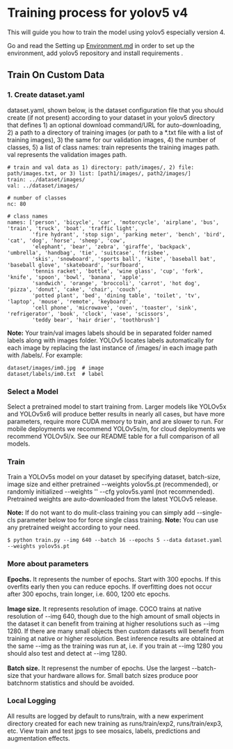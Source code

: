 <h1> Training process for yolov5 v4 </h1>
  
This will guide you how to train the model using yolov5 especially version 4.
 
Go and read the Setting up [Environment.md](https://github.com/Mu-Waleed/Computer-Vision/blob/main/Docs/Setting%20up%20Environment.md) in order to set up the environment, add yolov5 repository and install requirements .


<h2> Train On Custom Data </h2>

<h3> 1. Create dataset.yaml </h3>

dataset.yaml, shown below, is the dataset configuration file that you should create (if not present) according to your dataset in your yolov5 directory that defines 1) an optional download command/URL for auto-downloading, 2) a path to a directory of training images (or path to a *.txt file with a list of training images), 3) the same for our validation images, 4) the number of classes, 5) a list of class names:
train represents the training images path.
val represents the validation images path.

```
# train and val data as 1) directory: path/images/, 2) file: path/images.txt, or 3) list: [path1/images/, path2/images/]
train: ../dataset/images/
val: ../dataset/images/

# number of classes
nc: 80

# class names
names: ['person', 'bicycle', 'car', 'motorcycle', 'airplane', 'bus', 'train', 'truck', 'boat', 'traffic light',
        'fire hydrant', 'stop sign', 'parking meter', 'bench', 'bird', 'cat', 'dog', 'horse', 'sheep', 'cow',
        'elephant', 'bear', 'zebra', 'giraffe', 'backpack', 'umbrella', 'handbag', 'tie', 'suitcase', 'frisbee',
        'skis', 'snowboard', 'sports ball', 'kite', 'baseball bat', 'baseball glove', 'skateboard', 'surfboard',
        'tennis racket', 'bottle', 'wine glass', 'cup', 'fork', 'knife', 'spoon', 'bowl', 'banana', 'apple',
        'sandwich', 'orange', 'broccoli', 'carrot', 'hot dog', 'pizza', 'donut', 'cake', 'chair', 'couch',
        'potted plant', 'bed', 'dining table', 'toilet', 'tv', 'laptop', 'mouse', 'remote', 'keyboard', 
        'cell phone', 'microwave', 'oven', 'toaster', 'sink', 'refrigerator', 'book', 'clock', 'vase', 'scissors', 
        'teddy bear', 'hair drier', 'toothbrush']
```

**Note:** Your train/val images labels should be in separated folder named labels along with images folder.
YOLOv5 locates labels automatically for each image by replacing the last instance of /images/ in each image path with /labels/. For example:
```
dataset/images/im0.jpg  # image
dataset/labels/im0.txt  # label
```

<h3> Select a Model </h3>
Select a pretrained model to start training from. Larger models like YOLOv5x and YOLOv5x6 will produce better results in nearly all cases, but have more parameters, require more CUDA memory to train, and are slower to run. For mobile deployments we recommend YOLOv5s/m, for cloud deployments we recommend YOLOv5l/x. See our README table for a full comparison of all models.
<h3> Train </h3>

Train a YOLOv5s model on your dataset by specifying dataset, batch-size, image size and either pretrained --weights yolov5s.pt (recommended), or randomly initialized --weights '' --cfg yolov5s.yaml (not recommended). Pretrained weights are auto-downloaded from the latest YOLOv5 release.

**Note:** If do not want to do mulit-class training you can simply add --single-cls parameter below too for force single class training.
**Note:** You can use any pretrained weight according to your need.
```
$ python train.py --img 640 --batch 16 --epochs 5 --data dataset.yaml --weights yolov5s.pt
```

<h3> More about parameters </h3>

**Epochs.** It represents the number of epochs. Start with 300 epochs. If this overfits early then you can reduce epochs. If overfitting does not occur after 300 epochs, train longer, i.e. 600, 1200 etc epochs.</br></br>
**Image size.** It represents resolution of image. COCO trains at native resolution of --img 640, though due to the high amount of small objects in the dataset it can benefit from training at higher resolutions such as --img 1280. If there are many small objects then custom datasets will benefit from training at native or higher resolution. Best inference results are obtained at the same --img as the training was run at, i.e. if you train at --img 1280 you should also test and detect at --img 1280.</br></br>
**Batch size.** It represenst the number of epochs. Use the largest --batch-size that your hardware allows for. Small batch sizes produce poor batchnorm statistics and should be avoided.</br>

<h3> Local Logging </h3>

All results are logged by default to runs/train, with a new experiment directory created for each new training as runs/train/exp2, runs/train/exp3, etc. View train and test jpgs to see mosaics, labels, predictions and augmentation effects.
